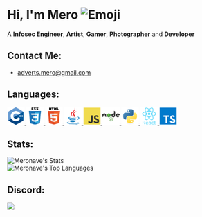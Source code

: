 # Hi, I'm Mero <img src="https://cdn.discordapp.com/emojis/1379545294672498790.webp?size=96&animated=true" alt="Emoji" width="25"/>
A **Infosec Engineer**, **Artist**, **Gamer**, **Photographer** and **Developer** <br /> 

## Contact Me:
- adverts.mero@gmail.com

## Languages:
<p align="left"> <a href="https://www.w3schools.com/cpp/" target="_blank" rel="noreferrer"> <img src="https://raw.githubusercontent.com/devicons/devicon/master/icons/cplusplus/cplusplus-original.svg" alt="cplusplus" width="40" height="40"/> </a> <a href="https://www.w3schools.com/css/" target="_blank" rel="noreferrer"> <img src="https://raw.githubusercontent.com/devicons/devicon/master/icons/css3/css3-original-wordmark.svg" alt="css3" width="40" height="40"/> </a> <a href="https://www.w3.org/html/" target="_blank" rel="noreferrer"> <img src="https://raw.githubusercontent.com/devicons/devicon/master/icons/html5/html5-original-wordmark.svg" alt="html5" width="40" height="40"/> </a> <a href="https://www.java.com" target="_blank" rel="noreferrer"> <img src="https://raw.githubusercontent.com/devicons/devicon/master/icons/java/java-original.svg" alt="java" width="40" height="40"/> </a> <a href="https://developer.mozilla.org/en-US/docs/Web/JavaScript" target="_blank" rel="noreferrer"> <img src="https://raw.githubusercontent.com/devicons/devicon/master/icons/javascript/javascript-original.svg" alt="javascript" width="40" height="40"/> </a> <a href="https://nodejs.org" target="_blank" rel="noreferrer"> <img src="https://raw.githubusercontent.com/devicons/devicon/master/icons/nodejs/nodejs-original-wordmark.svg" alt="nodejs" width="40" height="40"/> </a> <a href="https://www.python.org" target="_blank" rel="noreferrer"> <img src="https://raw.githubusercontent.com/devicons/devicon/master/icons/python/python-original.svg" alt="python" width="40" height="40"/> </a> <a href="https://reactjs.org/" target="_blank" rel="noreferrer"> <img src="https://raw.githubusercontent.com/devicons/devicon/master/icons/react/react-original-wordmark.svg" alt="react" width="40" height="40"/> </a> <a href="https://www.typescriptlang.org/" target="_blank" rel="noreferrer"> <img src="https://raw.githubusercontent.com/devicons/devicon/master/icons/typescript/typescript-original.svg" alt="typescript" width="40" height="40" /> </a> </p>

## Stats:
![Meronave's Stats](https://github-readme-stats.vercel.app/api?username=Meronave&theme=tokyonight&show_icons=true&hide_border=false&count_private=false) <br />
![Meronave's Top Languages](https://github-readme-stats.vercel.app/api/top-langs/?username=Meronave&theme=tokyonight&show_icons=true&hide_border=false&layout=compact) <br />

## Discord:
<a href="https://discord.com/users/1024297429127933952"><img src="https://lanyard.cnrad.dev/api/1024297429127933952?showDisplayName=true" /></a>

